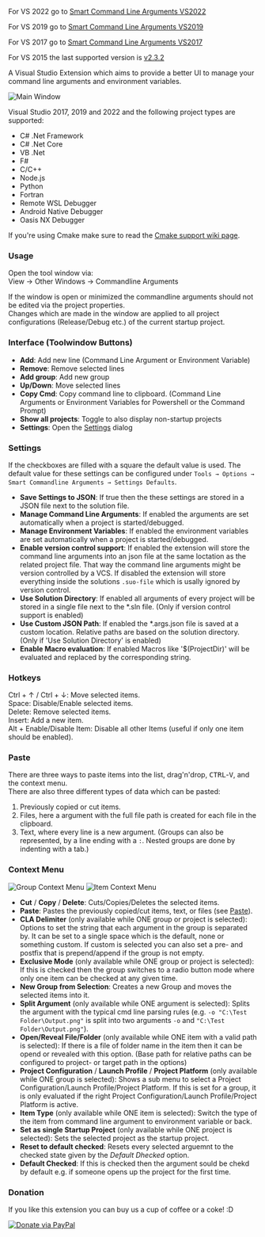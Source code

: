 For VS 2022 go to [Smart Command Line Arguments VS2022](https://marketplace.visualstudio.com/items?itemName=MBulli.SmartCommandlineArguments2022)

For VS 2019 go to [Smart Command Line Arguments VS2019](https://marketplace.visualstudio.com/items?itemName=MBulli.SmartCommandlineArguments)

For VS 2017 go to [Smart Command Line Arguments VS2017](https://marketplace.visualstudio.com/items?itemName=MBulli.SmartCommandlineArguments2017)

For VS 2015 the last supported version is [v2.3.2](https://github.com/MBulli/SmartCommandlineArgs/releases/download/v2.3.2/SmartCmdArgs-v2.3.2.vsix)

A Visual Studio Extension which aims to provide a better UI to manage your command line arguments and environment variables.

![Main Window](vsix_preview_image.png "Command Line Arguments window, showning all projects")

Visual Studio 2017, 2019 and 2022 and the following project types are supported:

- C# .Net Framework
- C# .Net Core
- VB .Net
- F#
- C/C++
- Node.js
- Python
- Fortran
- Remote WSL Debugger
- Android Native Debugger
- Oasis NX Debugger

If you're using Cmake make sure to read the [Cmake support wiki page](https://github.com/MBulli/SmartCommandlineArgs/wiki/Cmake-support "Cmake").

### Usage

Open the tool window via:  
View → Other Windows → Commandline Arguments

If the window is open or minimized the commandline arguments should not be edited via the project properties.  
Changes which are made in the window are applied to all project configurations (Release/Debug etc.) of the current startup project.
 
### Interface (Toolwindow Buttons)
- **Add**: Add new line (Command Line Argument or Environment Variable)
- **Remove**: Remove selected lines
- **Add group**: Add new group
- **Up/Down**: Move selected lines
- **Copy Cmd**: Copy command line to clipboard. (Command Line Arguments or Environment Variables for Powershell or the Command Prompt)
- **Show all projects**: Toggle to also display non-startup projects
- **Settings**: Open the [Settings](#user-content-settings) dialog

### Settings
If the checkboxes are filled with a square the default value is used.
The default value for these settings can be configured under `Tools → Options → Smart Commandline Arguments → Settings Defaults`.

- **Save Settings to JSON**: If true then the these settings are stored in a JSON file next to the solution file.
- **Manage Command Line Arguments**: If enabled the arguments are set automatically when a project is started/debugged.
- **Manage Environment Variables**: If enabled the environment variables are set automatically when a project is started/debugged.
- **Enable version control support**: If enabled the extension will store the command line arguments into an json file at the same loctation as the related project file. That way the command line arguments might be version controlled by a VCS. If disabled the extension will store everything inside the solutions `.suo-file` which is usally ignored by version control.
- **Use Solution Directory**: If enabled all arguments of every project will be stored in a single file next to the *.sln file. (Only if version control support is enabled)
- **Use Custom JSON Path**: If enabled the *.args.json file is saved at a custom location. Relative paths are based on the solution directory. (Only if 'Use Solution Directory' is enabled)
- **Enable Macro evaluation**: If enabled Macros like '$(ProjectDir)' will be evaluated and replaced by the corresponding string.

### Hotkeys

Ctrl + ↑ / Ctrl + ↓: Move selected items.  
Space: Disable/Enable selected items.  
Delete: Remove selected items.  
Insert: Add a new item.  
Alt + Enable/Disable Item: Disable all other Items (useful if only one item should be enabled).

### Paste

There are three ways to paste items into the list, drag'n'drop, <kbd>CTRL</kbd>-<kbd>V</kbd>, and the context menu.  
There are also three different types of data which can be pasted:
1. Previously copied or cut items.  
2. Files, here a argument with the full file path is created for each file in the clipboard.
3. Text, where every line is a new argument. (Groups can also be represented, by a line ending with a `:`. Nested groups are done by indenting with a tab.)

### Context Menu

![Group Context Menu](https://raw.githubusercontent.com/MBulli/SmartCommandlineArgs/master/Doc/Images/ContextMenuGroup.png "Context Menu with a single group selected")
![Item Context Menu](https://raw.githubusercontent.com/MBulli/SmartCommandlineArgs/master/Doc/Images/ContextMenuItem.png "Context Menu with a single item selected")

- **Cut** / **Copy** / **Delete**: Cuts/Copies/Deletes the selected items.
- **Paste**: Pastes the previously copied/cut items, text, or files (see [Paste](#user-content-paste)).
- **CLA Delimiter** (only available while ONE group or project is selected): Options to set the string that each argument in the group is separated by. It can be set to a single space which is the default, none or something custom. If custom is selected you can also set a pre- and postfix that is prepend/append if the group is not empty.
- **Exclusive Mode** (only available while ONE group or project is selected): If this is checked then the group switches to a radio button mode where only one item can be checked at any given time.
- **New Group from Selection**: Creates a new Group and moves the selected items into it.
- **Split Argument** (only available while ONE argument is selected): Splits the argument with the typical cmd line parsing rules (e.g. `-o "C:\Test Folder\Output.png"` is split into two arguments `-o` and `"C:\Test Folder\Output.png"`).
- **Open/Reveal File/Folder** (only available while ONE item with a valid path is selected): If there is a file of folder name in the item then it can be opend or revealed with this option. (Base path for relative paths can be configured to project- or target path in the options)
- **Project Configuration** / **Launch Profile** / **Project Platform** (only available while ONE group is selected): Shows a sub menu to select a Project Configuration/Launch Profile/Project Platform. If this is set for a group, it is only evaluated if the right Project Configuration/Launch Profile/Project Platform is active.
- **Item Type** (only available while ONE item is selected): Switch the type of the item from command line argument to environment variable or back.
- **Set as single Startup Project** (only available while ONE project is selected): Sets the selected project as the startup project.
- **Reset to default checked**: Resets every selected arguemnt to the checked state given by the _Default Dhecked_ option.
- **Default Checked**: If this is checked then the argument sould be chekd by default e.g. if someone opens up the project for the first time.


### Donation
If you like this extension you can buy us a cup of coffee or a coke! :D

[![Donate via PayPal](https://www.paypalobjects.com/en_US/i/btn/btn_donateCC_LG.gif)](https://www.paypal.com/donate/?hosted_button_id=FQWPXELLL26GS)
